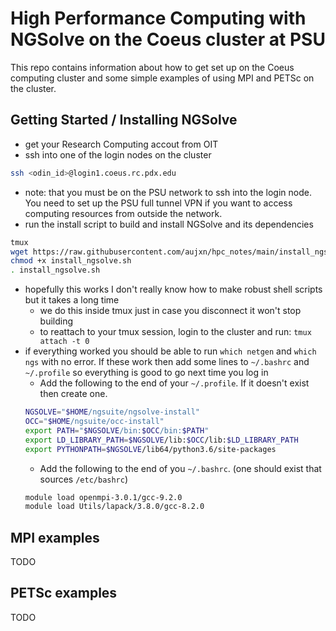 # High Performance Computing with NGSolve on the Coeus cluster at PSU
This repo contains information about how to get set up on the Coeus computing cluster and some simple examples of using MPI and PETSc on the cluster.

## Getting Started / Installing NGSolve
- get your Research Computing accout from OIT
- ssh into one of the login nodes on the cluster
```bash
ssh <odin_id>@login1.coeus.rc.pdx.edu
```
- note: that you must be on the PSU network to ssh into the login node. You need to set up the PSU full tunnel VPN if you want to access computing resources from outside the network.
- run the install script to build and install NGSolve and its dependencies
```bash
tmux
wget https://raw.githubusercontent.com/aujxn/hpc_notes/main/install_ngsolve.sh
chmod +x install_ngsolve.sh
. install_ngsolve.sh
```
- hopefully this works I don't really know how to make robust shell scripts but it takes a long time
  - we do this inside tmux just in case you disconnect it won't stop building
  - to reattach to your tmux session, login to the cluster and run: `tmux attach -t 0`
- if everything worked you should be able to run `which netgen` and `which ngs` with no error. If these work then add some lines to `~/.bashrc` and `~/.profile` so everything is good to go next time you log in
   - Add the following to the end of your `~/.profile`. If it doesn't exist then create one.
   ```bash
   NGSOLVE="$HOME/ngsuite/ngsolve-install"
   OCC="$HOME/ngsuite/occ-install"
   export PATH="$NGSOLVE/bin:$OCC/bin:$PATH"
   export LD_LIBRARY_PATH=$NGSOLVE/lib:$OCC/lib:$LD_LIBRARY_PATH
   export PYTHONPATH=$NGSOLVE/lib64/python3.6/site-packages
   ```
   - Add the following to the end of you `~/.bashrc`. (one should exist that sources `/etc/bashrc`)
   ```bash
   module load openmpi-3.0.1/gcc-9.2.0
   module load Utils/lapack/3.8.0/gcc-8.2.0
   ```

## MPI examples
TODO

## PETSc examples
TODO
